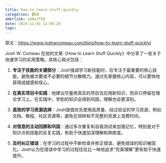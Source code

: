 ```yaml
---
title: how-to-learn-stuff-quickly
categories: 翻译
abbrlink: a40a7f50
date: 2024-11-01 12:00:26
tags:
---
```


原文：https://www.joshwcomeau.com/blog/how-to-learn-stuff-quickly/

Josh W. Comeau 在他的文章《How to Learn Stuff Quickly》中分享了一些关于快速学习的实用策略。其核心观点包括：

1. **专注于技能的关键部分**：Josh强调学习新技能时，应专注于最重要的核心技能，避免被次要或不必要的细节分散精力。通过先掌握核心内容，可以更快地获得成就感和信心。

3. **在真实项目中实践**：他建议尽量用真实的项目去应用新知识，而非只停留在理论学习上。在实践中，学到的知识会得到巩固，理解也会更深刻。

4. **高效的学习资源选择**：Josh提倡优先使用高质量、经过验证的学习资源，例如文档、教程、社区资源等，避免在琐碎和不完整的资源上浪费时间。

5. **对信息的主动回顾和巩固**：通过多次重复和自我测试来加强记忆，特别是对于知识点和技能的反复实践，有助于快速加深理解和熟练度。

6. **及时纠正错误**：在学习的过程中不断检查并修正错误，避免错误的知识被固化。Josh认为在错误中学习的过程往往比一味地追求“完美理解”更有助于快速提升。